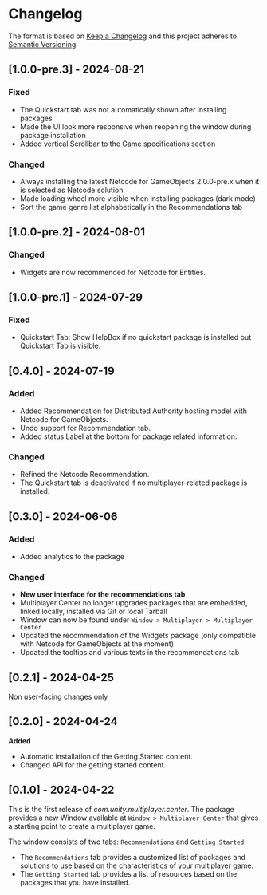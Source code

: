 # Changelog

The format is based on [Keep a Changelog](http://keepachangelog.com/en/1.0.0/)
and this project adheres to [Semantic Versioning](http://semver.org/spec/v2.0.0.html).

## [1.0.0-pre.3] - 2024-08-21

### Fixed
- The Quickstart tab was not automatically shown after installing packages
- Made the UI look more responsive when reopening the window during package installation
- Added vertical Scrollbar to the Game specifications section

### Changed
- Always installing the latest Netcode for GameObjects 2.0.0-pre.x when it is selected as Netcode solution
- Made loading wheel more visible when installing packages (dark mode)
- Sort the game genre list alphabetically in the Recommendations tab

## [1.0.0-pre.2] - 2024-08-01

### Changed
- Widgets are now recommended for Netcode for Entities.

## [1.0.0-pre.1] - 2024-07-29

### Fixed
- Quickstart Tab: Show HelpBox if no quickstart package is installed but Quickstart Tab is visible. 

## [0.4.0] - 2024-07-19

### Added
- Added Recommendation for Distributed Authority hosting model with Netcode for GameObjects.
- Undo support for Recommendation tab.
- Added status Label at the bottom for package related information. 

### Changed
- Refined the Netcode Recommendation.
- The Quickstart tab is deactivated if no multiplayer-related package is installed.

## [0.3.0] - 2024-06-06

### Added
- Added analytics to the package

### Changed
- **New user interface for the recommendations tab**
- Multiplayer Center no longer upgrades packages that are embedded, linked locally, installed via Git or local Tarball
- Window can now be found under `Window > Multiplayer > Multiplayer Center`
- Updated the recommendation of the Widgets package (only compatible with Netcode for GameObjects at the moment)
- Updated the tooltips and various texts in the recommendations tab 

## [0.2.1] - 2024-04-25

Non user-facing changes only

## [0.2.0] - 2024-04-24

**Added**

- Automatic installation of the Getting Started content.
- Changed API for the getting started content.

## [0.1.0] - 2024-04-22

This is the first release of *com.unity.multiplayer.center*. The package provides a new Window available at `Window > Multiplayer Center` that gives a starting point to create a multiplayer game. 

The window consists of two tabs: `Recommendations` and `Getting Started`. 
- The `Recommendations` tab provides a customized list of packages and solutions to use based on the characteristics of your multiplayer game. 
- The `Getting Started` tab provides a list of resources based on the packages that you have installed.
